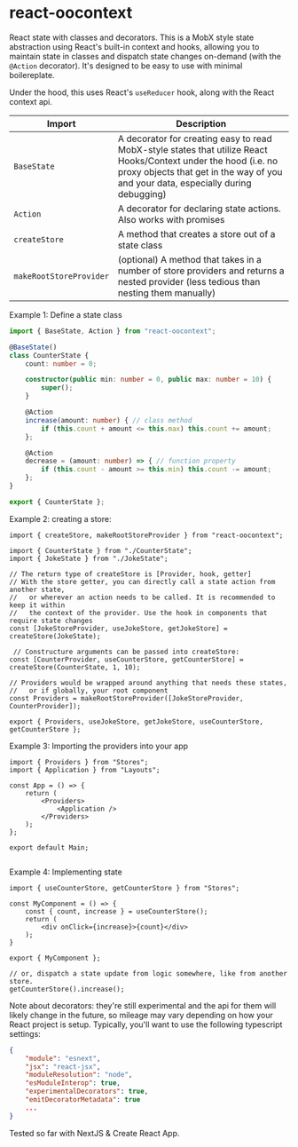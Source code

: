 # react-oocontext

React state with classes and decorators. This is a MobX style state abstraction using React's built-in context and hooks, allowing you to maintain state in classes and dispatch state changes on-demand (with the `@Action` decorator). It's designed to be easy to use with minimal boilereplate.

Under the hood, this uses React's `useReducer` hook, along with the React context api.


| Import | Description |
| --------- | ----------- |
| `BaseState` | A decorator for creating easy to read MobX-style states that utilize React Hooks/Context under the hood (i.e. no proxy objects that get in the way of you and your data, especially during debugging) |
| `Action` | A decorator for declaring state actions. Also works with promises |
| `createStore` | A method that creates a store out of a state class |
| `makeRootStoreProvider` | (optional) A method that takes in a number of store providers and returns a nested provider (less tedious than nesting them manually) |

Example 1: Define a state class

```ts
import { BaseState, Action } from "react-oocontext";

@BaseState()
class CounterState {
    count: number = 0;

    constructor(public min: number = 0, public max: number = 10) {
        super();
    }

    @Action
    increase(amount: number) { // class method
        if (this.count + amount <= this.max) this.count += amount;
    };

    @Action
    decrease = (amount: number) => { // function property
        if (this.count - amount >= this.min) this.count -= amount;
    };
}

export { CounterState };
```

Example 2: creating a store:

```tsx
import { createStore, makeRootStoreProvider } from "react-oocontext";

import { CounterState } from "./CounterState";
import { JokeState } from "./JokeState";

// The return type of createStore is [Provider, hook, getter]
// With the store getter, you can directly call a state action from another state, 
//   or wherever an action needs to be called. It is recommended to keep it within 
//   the context of the provider. Use the hook in components that require state changes
const [JokeStoreProvider, useJokeStore, getJokeStore] = createStore(JokeState);

 // Constructure arguments can be passed into createStore:
const [CounterProvider, useCounterStore, getCounterStore] = createStore(CounterState, 1, 10);

// Providers would be wrapped around anything that needs these states, 
//   or if globally, your root component
const Providers = makeRootStoreProvider([JokeStoreProvider, CounterProvider]);

export { Providers, useJokeStore, getJokeStore, useCounterStore, getCounterStore };
```

Example 3: Importing the providers into your app

```tsx
import { Providers } from "Stores";
import { Application } from "Layouts";

const App = () => {
	return (
		<Providers>
			<Application />
		</Providers>
	);
};

export default Main;


```

Example 4: Implementing state

```tsx
import { useCounterStore, getCounterStore } from "Stores";

const MyComponent = () => {
    const { count, increase } = useCounterStore();
	return (
        <div onClick={increase}>{count}</div>
    );
}

export { MyComponent };

// or, dispatch a state update from logic somewhere, like from another store.
getCounterStore().increase();
```

Note about decorators: they're still experimental and the api for them will likely change in the future, so mileage may vary depending on how your React project is setup. Typically, you'll want to use the following typescript settings:

```json
{
    "module": "esnext",
    "jsx": "react-jsx",
    "moduleResolution": "node",
    "esModuleInterop": true,
    "experimentalDecorators": true,
    "emitDecoratorMetadata": true
    ...
}
```

Tested so far with NextJS & Create React App.
